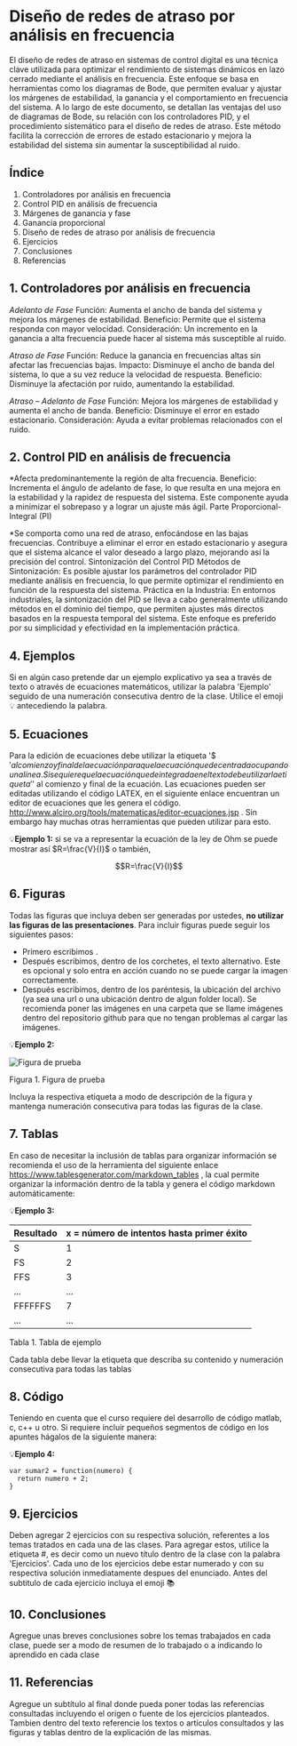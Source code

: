 # Diseño de redes de atraso por análisis en frecuencia
El diseño de redes de atraso en sistemas de control digital es una técnica clave utilizada para optimizar el rendimiento de sistemas dinámicos en lazo cerrado mediante el análisis en frecuencia. Este enfoque se basa en herramientas como los diagramas de Bode, que permiten evaluar y ajustar los márgenes de estabilidad, la ganancia y el comportamiento en frecuencia del sistema. A lo largo de este documento, se detallan las ventajas del uso de diagramas de Bode, su relación con los controladores PID, y el procedimiento sistemático para el diseño de redes de atraso. Este método facilita la corrección de errores de estado estacionario y mejora la estabilidad del sistema sin aumentar la susceptibilidad al ruido.

## Índice
1.  Controladores por análisis en frecuencia
2.  Control PID en análisis de frecuencia
3.  Márgenes de ganancia y fase
4.  Ganancia proporcional
5.  Diseño de redes de atraso por análisis de frecuencia
6.  Ejercicios
7.  Conclusiones
10. Referencias




## 1. Controladores por análisis en frecuencia
*Adelanto de Fase*
Función: Aumenta el ancho de banda del sistema y mejora los márgenes de estabilidad.
Beneficio: Permite que el sistema responda con mayor velocidad.
Consideración: Un incremento en la ganancia a alta frecuencia puede hacer al sistema más susceptible al ruido.

*Atraso de Fase*
Función: Reduce la ganancia en frecuencias altas sin afectar las frecuencias bajas.
Impacto: Disminuye el ancho de banda del sistema, lo que a su vez reduce la velocidad de respuesta.
Beneficio: Disminuye la afectación por ruido, aumentando la estabilidad.

*Atraso – Adelanto de Fase*
Función: Mejora los márgenes de estabilidad y aumenta el ancho de banda.
Beneficio: Disminuye el error en estado estacionario.
Consideración: Ayuda a evitar problemas relacionados con el ruido.


## 2. Control PID en análisis de frecuencia

*Afecta predominantemente la región de alta frecuencia.
Beneficio: Incrementa el ángulo de adelanto de fase, lo que resulta en una mejora en la estabilidad y la rapidez de respuesta del sistema. Este componente ayuda a minimizar el sobrepaso y a lograr un ajuste más ágil.
Parte Proporcional-Integral (PI)

*Se comporta como una red de atraso, enfocándose en las bajas frecuencias.
Contribuye a eliminar el error en estado estacionario y asegura que el sistema alcance el valor deseado a largo plazo, mejorando así la precisión del control.
Sintonización del Control PID
Métodos de Sintonización: Es posible ajustar los parámetros del controlador PID mediante análisis en frecuencia, lo que permite optimizar el rendimiento en función de la respuesta del sistema.
Práctica en la Industria: En entornos industriales, la sintonización del PID se lleva a cabo generalmente utilizando métodos en el dominio del tiempo, que permiten ajustes más directos basados en la respuesta temporal del sistema. Este enfoque es preferido por su simplicidad y efectividad en la implementación práctica.

## 4. Ejemplos
Si en algún caso pretende dar un ejemplo explicativo ya sea a través de texto o através de ecuaciones matemáticos, utilizar la palabra 'Ejemplo' seguido de una numeración consecutiva dentro de la clase. Utilice el emoji 💡 antecediendo la palabra.

## 5. Ecuaciones
Para la edición de ecuaciones debe utilizar la etiqueta '$$' al comienzo y final de la ecuación para que la ecuación quede centrada ocupando una línea. Si se quiere que la ecuación quede integrada en el texto debe utilizar la etiqueta '$' al comienzo y final de la ecuación. Las ecuaciones pueden ser editadas utilizando el código LATEX, en el siguiente enlace encuentran un editor de ecuaciones que les genera el código. http://www.alciro.org/tools/matematicas/editor-ecuaciones.jsp . Sin embargo hay muchas otras herramientas que pueden utilizar para esto.

💡**Ejemplo 1:** si se va a representar la ecuación de la ley de Ohm se puede mostrar así $R=\frac{V}{I}$ o también,

$$R=\frac{V}{I}$$

## 6. Figuras
Todas las figuras que incluya deben ser generadas por ustedes, **no utilizar las figuras de las presentaciones**. Para incluir figuras puede seguir los siguientes pasos:
* Primero escribimos ![]().
* Después escribimos, dentro de los corchetes, el texto alternativo. Este es opcional y solo entra en acción cuando no se puede cargar la imagen correctamente.
* Después escribimos, dentro de los paréntesis, la ubicación del archivo (ya sea una url o una ubicación dentro de algun folder local). Se recomienda poner las imágenes en una carpeta que se llame imágenes dentro del repositorio github para que no tengan problemas al cargar las imágenes.

💡**Ejemplo 2:**

![Figura de prueba](images/plantilla/Captura2.PNG)

Figura 1. Figura de prueba

Incluya la respectiva etiqueta a modo de descripción de la figura y mantenga numeración consecutiva para todas las figuras de la clase.

## 7. Tablas
En caso de necesitar la inclusión de tablas para organizar información se recomienda el uso de la herramienta del siguiente enlace https://www.tablesgenerator.com/markdown_tables , la cual permite organizar la información dentro de la tabla y genera el código markdown automáticamente:

💡**Ejemplo 3:** 

| **Resultado** | **x = número de intentos hasta primer éxito** |
|---------------|-----------------------------------------------|
|       S       |                       1                       |
|       FS      |                       2                       |
|      FFS      |                       3                       |
|      ...      |                      ...                      |
|    FFFFFFS    |                       7                       |
|      ...      |                      ...                      |

Tabla 1. Tabla de ejemplo

Cada tabla debe llevar la etiqueta que describa su contenido y numeración consecutiva para todas las tablas

## 8. Código
Teniendo en cuenta que el curso requiere del desarrollo de código matlab, c, c++ u otro. Si requiere incluir pequeños segmentos de código en los apuntes hágalos de la siguiente manera:

💡**Ejemplo 4:**
```
var sumar2 = function(numero) {
  return numero + 2;
}
```

## 9. Ejercicios
Deben agregar 2 ejercicios con su respectiva solución, referentes a los temas tratados en cada una de las clases. Para agregar estos, utilice la etiqueta #, es decir como un nuevo título dentro de la clase con la palabra 'Ejercicios'. Cada uno de los ejercicios debe estar numerado y con su respectiva solución inmediatamente despues del enunciado. Antes del subtitulo de cada ejercicio incluya el emoji 📚

## 10. Conclusiones
Agregue unas breves conclusiones sobre los temas trabajados en cada clase, puede ser a modo de resumen de lo trabajado o a indicando lo aprendido en cada clase

## 11. Referencias
Agregue un subtítulo al final donde pueda poner todas las referencias consultadas incluyendo el origen o fuente de los ejercicios planteados. Tambien dentro del texto referencie los textos o artículos consultados y las figuras y tablas dentro de la explicación de las mismas.
